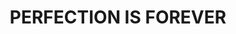 ---
layout: media
hide: true
title: "PERFECTION IS FOREVER"
tags:
  categories: 3d
blurb: "PERFECTION IS FOREVER - A generative sketch based on code by Will Eastcott utilizing a 3D body scan of myself."
show_blurb: true
ads: false
share: false
show_url: false
image:
  id: 33566401088
iframe: https://playcanv.as/b/IG8afQfZ/
---